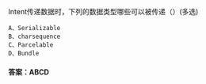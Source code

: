 Intent传递数据时，下列的数据类型哪些可以被传递（）(多选)
```  
A、Serializable  
B、charsequence  
C、Parcelable  
D、Bundle
```
#### 答案：ABCD